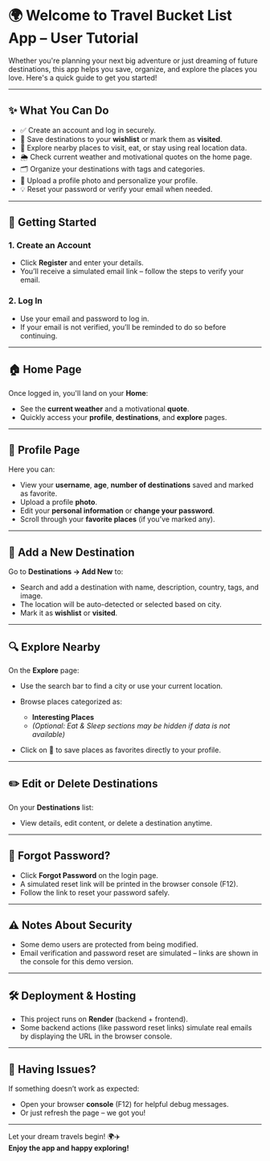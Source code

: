 # 🌍 Welcome to Travel Bucket List App – User Tutorial

Whether you're planning your next big adventure or just dreaming of future destinations, this app helps you save, organize, and explore the places you love. Here's a quick guide to get you started!

---

## ✨ What You Can Do

- ✅ Create an account and log in securely.
- 📍 Save destinations to your **wishlist** or mark them as **visited**.
- 🔎 Explore nearby places to visit, eat, or stay using real location data.
- 🌦️ Check current weather and motivational quotes on the home page.
- 🗂️ Organize your destinations with tags and categories.
- 📸 Upload a profile photo and personalize your profile.
- 💡 Reset your password or verify your email when needed.

---

## 🧭 Getting Started

### 1. **Create an Account**
- Click **Register** and enter your details.
- You’ll receive a simulated email link – follow the steps to verify your email.

### 2. **Log In**
- Use your email and password to log in.
- If your email is not verified, you’ll be reminded to do so before continuing.

---

## 🏠 Home Page

Once logged in, you'll land on your **Home**:
- See the **current weather** and a motivational **quote**.
- Quickly access your **profile**, **destinations**, and **explore** pages.

---

## 👤 Profile Page

Here you can:
- View your **username**, **age**, **number of destinations** saved and marked as favorite.
- Upload a profile **photo**.
- Edit your **personal information** or **change your password**.
- Scroll through your **favorite places** (if you’ve marked any).

---

## 📌 Add a New Destination

Go to **Destinations → Add New** to:
- Search and add a destination with name, description, country, tags, and image.
- The location will be auto-detected or selected based on city.
- Mark it as **wishlist** or **visited**.

---

## 🔍 Explore Nearby

On the **Explore** page:
- Use the search bar to find a city or use your current location.
- Browse places categorized as:
  - **Interesting Places**
  - *(Optional: Eat & Sleep sections may be hidden if data is not available)*

- Click on 💖 to save places as favorites directly to your profile.

---

## ✏️ Edit or Delete Destinations

On your **Destinations** list:
- View details, edit content, or delete a destination anytime.

---

## 🔐 Forgot Password?

- Click **Forgot Password** on the login page.
- A simulated reset link will be printed in the browser console (F12).
- Follow the link to reset your password safely.

---

## ⚠️ Notes About Security

- Some demo users are protected from being modified.
- Email verification and password reset are simulated – links are shown in the console for this demo version.

---

## 🛠 Deployment & Hosting

- This project runs on **Render** (backend + frontend).
- Some backend actions (like password reset links) simulate real emails by displaying the URL in the browser console.

---

## 💬 Having Issues?

If something doesn’t work as expected:
- Open your browser **console** (F12) for helpful debug messages.
- Or just refresh the page – we got you!

---

Let your dream travels begin! 🌍✈️  
**Enjoy the app and happy exploring!**
